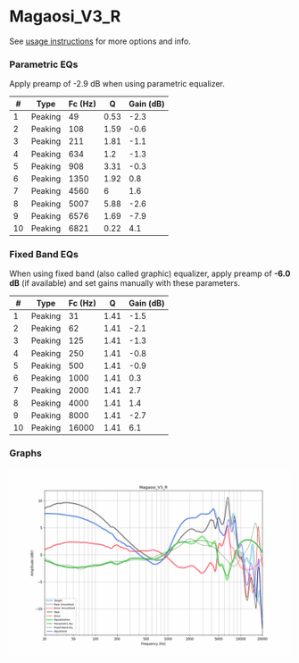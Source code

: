 # Magaosi_V3_R
See [usage instructions](https://github.com/jaakkopasanen/AutoEq#usage) for more options and info.

### Parametric EQs
Apply preamp of -2.9 dB when using parametric equalizer.

|   # | Type    |   Fc (Hz) |    Q |   Gain (dB) |
|-----|---------|-----------|------|-------------|
|   1 | Peaking |        49 | 0.53 |        -2.3 |
|   2 | Peaking |       108 | 1.59 |        -0.6 |
|   3 | Peaking |       211 | 1.81 |        -1.1 |
|   4 | Peaking |       634 | 1.2  |        -1.3 |
|   5 | Peaking |       908 | 3.31 |        -0.3 |
|   6 | Peaking |      1350 | 1.92 |         0.8 |
|   7 | Peaking |      4560 | 6    |         1.6 |
|   8 | Peaking |      5007 | 5.88 |        -2.6 |
|   9 | Peaking |      6576 | 1.69 |        -7.9 |
|  10 | Peaking |      6821 | 0.22 |         4.1 |

### Fixed Band EQs
When using fixed band (also called graphic) equalizer, apply preamp of **-6.0 dB** (if available) and set gains manually with these parameters.

|   # | Type    |   Fc (Hz) |    Q |   Gain (dB) |
|-----|---------|-----------|------|-------------|
|   1 | Peaking |        31 | 1.41 |        -1.5 |
|   2 | Peaking |        62 | 1.41 |        -2.1 |
|   3 | Peaking |       125 | 1.41 |        -1.3 |
|   4 | Peaking |       250 | 1.41 |        -0.8 |
|   5 | Peaking |       500 | 1.41 |        -0.9 |
|   6 | Peaking |      1000 | 1.41 |         0.3 |
|   7 | Peaking |      2000 | 1.41 |         2.7 |
|   8 | Peaking |      4000 | 1.41 |         1.4 |
|   9 | Peaking |      8000 | 1.41 |        -2.7 |
|  10 | Peaking |     16000 | 1.41 |         6.1 |

### Graphs
![](./Magaosi_V3_R.png)
